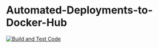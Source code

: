 # Automated-Deployments-to-Docker-Hub
[![Build and Test Code](https://github.com/Dev-Elie/Automated-Deployments-to-Docker-Hub/actions/workflows/build-test.yml/badge.svg)](https://github.com/Dev-Elie/Automated-Deployments-to-Docker-Hub/actions/workflows/build-test.yml)
